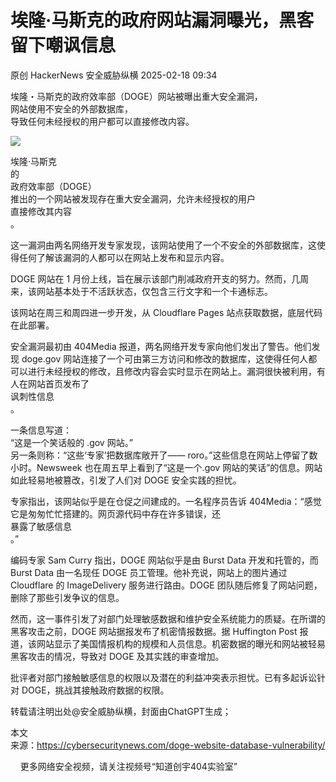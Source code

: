 #  埃隆·马斯克的政府网站漏洞曝光，黑客留下嘲讽信息   
原创 HackerNews  安全威胁纵横   2025-02-18 09:34  
  
埃隆・马斯克的政府效率部（DOGE）网站被曝出重大安全漏洞，  
网站使用不安全的外部数据库，  
导致任何未经授权的用户都可以直接修改内容。  
  
  
![](https://mmbiz.qpic.cn/sz_mmbiz_jpg/Ok8FsaZqg4zxf4tXPIwEDFgvqxaoGr4yyLaQgWxBZ31ecYYYibxSd3AoruQA7TRyJV35hlxkWTUAp1avT3pe1XA/640?wx_fmt=jpeg "")  
  
  
埃隆·马斯克  
的  
政府效率部（DOGE）  
推出的一个网站被发现存在重大安全漏洞，允许未经授权的用户  
直接修改其内容  
。  
  
这一漏洞由两名网络开发专家发现，该网站使用了一个不安全的外部数据库，这使得任何了解该漏洞的人都可以在网站上发布和显示内容。  
  
DOGE 网站在 1 月份上线，旨在展示该部门削减政府开支的努力。然而，几周来，该网站基本处于不活跃状态，仅包含三行文字和一个卡通标志。  
  
该网站在周三和周四进一步开发，从 Cloudflare Pages 站点获取数据，底层代码在此部署。  
  
安全漏洞最初由 404Media 报道，两名网络开发专家向他们发出了警告。他们发现 doge.gov 网站连接了一个可由第三方访问和修改的数据库，这使得任何人都可以进行未经授权的修改，且修改内容会实时显示在网站上。漏洞很快被利用，有人在网站首页发布了  
讽刺性信息  
。  
  
一条信息写道：  
“这是一个笑话般的 .gov 网站。”  
另一条则称：“这些‘专家’把数据库敞开了—— roro。”这些信息在网站上停留了数小时。Newsweek 也在周五早上看到了“这是一个.gov 网站的笑话”的信息。网站如此轻易地被篡改，引发了人们对 DOGE 安全实践的担忧。  
  
专家指出，该网站似乎是在仓促之间建成的。一名程序员告诉 404Media：“感觉它是匆匆忙忙搭建的。网页源代码中存在许多错误，还  
暴露了敏感信息  
。”  
  
编码专家 Sam Curry 指出，DOGE 网站似乎是由 Burst Data 开发和托管的，而 Burst Data 由一名现任 DOGE 员工管理。他补充说，网站上的图片通过 Cloudflare 的 ImageDelivery 服务进行路由。DOGE 团队随后修复了网站问题，删除了那些引发争议的信息。  
  
然而，这一事件引发了对部门处理敏感数据和维护安全系统能力的质疑。在所谓的黑客攻击之前，DOGE 网站据报发布了机密情报数据。据 Huffington Post 报道，该网站显示了美国情报机构的规模和人员信息。机密数据的曝光和网站被轻易黑客攻击的情况，导致对 DOGE 及其实践的审查增加。  
  
批评者对部门接触敏感信息的权限以及潜在的利益冲突表示担忧。已有多起诉讼针对 DOGE，挑战其接触政府数据的权限。  
  
  
转载请注明出处@安全威胁纵横，封面由ChatGPT生成；  
  
本文  
来源：https://cybersecuritynews.com/doge-website-database-vulnerability/  
  
  
  
    更多网络安全视频，请关注视频号“知道创宇404实验室”  
  
  
  

